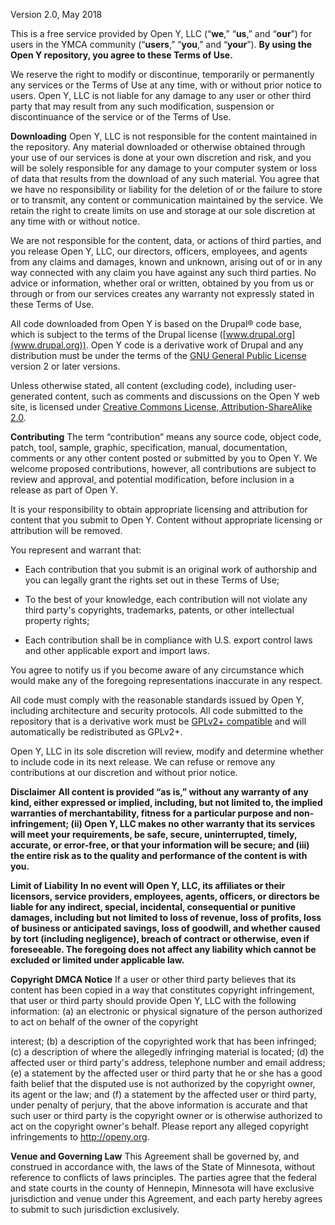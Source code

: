 Version 2.0, May 2018

This is a free service provided by Open Y, LLC (“**we**,” “**us**,” and “**our**”) for users in the YMCA community (“**users**,” “**you**,” and “**your**”). **By using the Open Y repository, you agree to these Terms of Use.**

We reserve the right to modify or discontinue, temporarily or permanently any services or the Terms of Use at any time, with or without prior notice to users. Open Y, LLC is not liable for any damage to any user or other third party that may result from any such modification, suspension or discontinuance of the service or of the Terms of Use.

**Downloading**
Open Y, LLC is not responsible for the content maintained in the repository. Any material downloaded or otherwise obtained through your use of our services is done at your own discretion and risk, and you will be solely responsible for any damage to your computer system or loss of data that results from the download of any such material. You agree that we have no responsibility or liability for the deletion of or the failure to store or to transmit, any content or communication maintained by the service. We retain the right to create limits on use and storage at our sole discretion at any time with or without notice.

We are not responsible for the content, data, or actions of third parties, and you release Open Y, LLC, our directors, officers, employees, and agents from any claims and damages, known and unknown, arising out of or in any way connected with any claim you have against any such third parties. No advice or information, whether oral or written, obtained by you from us or through or from our services creates any warranty not expressly stated in these Terms of Use.

All code downloaded from Open Y is based on the Drupal® code base, which is subject to the terms of the Drupal license ([www.drupal.org](www.drupal.org)). Open Y code is a derivative work of Drupal and any distribution must be under the terms of the [GNU General Public License](http://www.gnu.org/licenses/old-licenses/gpl-2.0.html) version 2 or later versions.

Unless otherwise stated, all content (excluding code), including user-generated content, such as comments and discussions on the Open Y web site, is licensed under [Creative Commons License, Attribution-ShareAlike 2.0](https://creativecommons.org/licenses/by-sa/2.0/).

**Contributing**
The term “contribution” means any source code, object code, patch, tool, sample, graphic, specification, manual, documentation, comments or any other content posted or submitted by you to Open Y. We welcome proposed contributions, however, all contributions are subject to review and approval, and potential modification, before inclusion in a release as part of Open Y.

It is your responsibility to obtain appropriate licensing and attribution for content that you submit to Open Y. Content without appropriate licensing or attribution will be removed.

You represent and warrant that:

* Each contribution that you submit is an original work of authorship and you can legally grant the rights set out in these Terms of Use;

* To the best of your knowledge, each contribution will not violate any third party's copyrights, trademarks, patents, or other intellectual property rights;

* Each contribution shall be in compliance with U.S. export control laws and other applicable export and import laws.

You agree to notify us if you become aware of any circumstance which would make any of the foregoing representations inaccurate in any respect.

All code must comply with the reasonable standards issued by Open Y, including architecture and security protocols. All code submitted to the repository that is a derivative work must be [GPLv2+ compatible](https://www.gnu.org/licenses/license-list.en.html#GPLCompatibleLicenses) and will automatically be redistributed as GPLv2+.

Open Y, LLC in its sole discretion will review, modify and determine whether to include code in its next release. We can refuse or remove any contributions at our discretion and without prior notice.

**Disclaimer**
**All content is provided “as is,” without any warranty of any kind, either expressed or implied, including, but not limited to, the implied warranties of merchantability, fitness for a particular purpose and non-infringement; (ii) Open Y, LLC makes no other warranty that its services will meet your requirements, be safe, secure, uninterrupted, timely, accurate, or error-free, or that your information will be secure; and (iii) the entire risk as to the quality and performance of the content is with you.**

**Limit of Liability**
**In no event will Open Y, LLC, its affiliates or their licensors, service providers, employees, agents, officers, or directors be liable for any indirect, special, incidental, consequential or punitive damages, including but not limited to loss of revenue, loss of profits, loss of business or anticipated savings, loss of goodwill, and whether caused by tort (including negligence), breach of contract or otherwise, even if foreseeable. The foregoing does not affect any liability which cannot be excluded or limited under applicable law.**

**Copyright DMCA Notice**
If a user or other third party believes that its content has been copied in a way that constitutes copyright infringement, that user or third party should provide Open Y, LLC with the following information: (a) an electronic or physical signature of the person authorized to act on behalf of the owner of the copyright

interest; (b) a description of the copyrighted work that has been infringed; (c) a description of where the allegedly infringing material is located; (d) the affected user or third party's address, telephone number and email address; (e) a statement by the affected user or third party that he or she has a good faith belief that the disputed use is not authorized by the copyright owner, its agent or the law; and (f) a statement by the affected user or third party, under penalty of perjury, that the above information is accurate and that such user or third party is the copyright owner or is otherwise authorized to act on the copyright owner's behalf. Please report any alleged copyright infringements to http://openy.org.

**Venue and Governing Law**
This Agreement shall be governed by, and construed in accordance with, the laws of the State of Minnesota, without reference to conflicts of laws principles. The parties agree that the federal and state courts in the county of Hennepin, Minnesota will have exclusive jurisdiction and venue under this Agreement, and each party hereby agrees to submit to such jurisdiction exclusively.